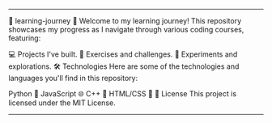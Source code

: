 ______________________________________________________________________________________________________

🌱 learning-journey
🚀 Welcome to my learning journey!
This repository showcases my progress as I navigate through various coding courses, featuring:

💻 Projects I've built.
📝 Exercises and challenges.
🔬 Experiments and explorations.
🛠️ Technologies
Here are some of the technologies and languages you'll find in this repository:

Python 🐍
JavaScript 🌐
C++ 💾
HTML/CSS 🎨
📜 License
This project is licensed under the MIT License.
______________________________________________________________________________________________________
